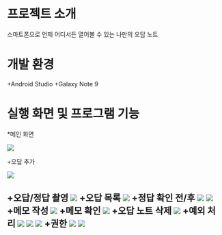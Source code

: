 # 프로젝트 소개
스마트폰으로 언제 어디서든 열어볼 수 있는 나만의 오답 노트

# 개발 환경
+Android Studio
+Galaxy Note 9

# 실행 화면 및 프로그램 기능
*메인 화면

<img src="https://user-images.githubusercontent.com/50476562/168234502-221fde31-9fe8-4d4e-835b-a4e59506f1c0.jpg"/>

+오답 추가

<img src="https://user-images.githubusercontent.com/50476562/168234144-4ff864fb-e9e9-4997-928c-da70af5218a0.jpg"/>

+오답/정답 촬영
<img src="https://user-images.githubusercontent.com/50476562/168234720-b2fe8d47-40c6-44c2-b440-104c5082fbb2.jpg"/>
+오답 목록
<img src="https://user-images.githubusercontent.com/50476562/168236066-03353625-271c-41df-aa52-89c12cb022bc.jpg"/>
+정답 확인 전/후
<img src="https://user-images.githubusercontent.com/50476562/168236181-9d0929c0-df3b-4bda-ac25-e88aa5e5ae18.jpg"/>
<img src="https://user-images.githubusercontent.com/50476562/168236197-8a2a8496-add7-49f1-979c-a91a2ac37a91.jpg"/>
+메모 작성
<img src="https://user-images.githubusercontent.com/50476562/168236391-af04a7b8-a0e1-458e-aa42-51fe5a7adf49.jpg"/>
+메모 확인
<img src="https://user-images.githubusercontent.com/50476562/168236397-1aae4abb-5da6-4dbb-8335-023c857d989a.jpg"/>
+오답 노트 삭제
<img src="https://user-images.githubusercontent.com/50476562/168236528-f1e478f2-3284-4208-850b-371a7b743476.jpg"/>
+예외 처리
<img src="https://user-images.githubusercontent.com/50476562/168236659-d603c6a5-4809-40aa-803d-d7a7ac29533c.jpg"/>
<img src="https://user-images.githubusercontent.com/50476562/168236662-102f5f13-3b98-4ee5-a07e-83a52070635a.jpg"/>
<img src="https://user-images.githubusercontent.com/50476562/168236664-1f40456d-bc71-40c4-907c-a9e1d99d66da.jpg"/>
+권한
<img src="https://user-images.githubusercontent.com/50476562/168236831-0afbc9a9-49ba-4b16-af28-73e2bb65e663.jpg"/>
<img src="https://user-images.githubusercontent.com/50476562/168236833-317a3a3d-54f1-4d10-8ca1-34fc040456eb.jpg"/>
---

